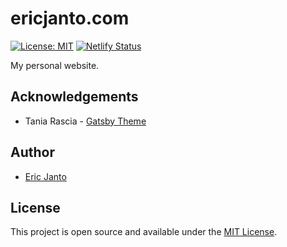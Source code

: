 # ericjanto.com

[![License: MIT](https://img.shields.io/badge/License-MIT-blue.svg)](https://opensource.org/licenses/MIT) [![Netlify Status](https://api.netlify.com/api/v1/badges/51c8c75e-6341-420d-90d8-c25ab090b616/deploy-status)](https://app.netlify.com/sites/ericjanto/deploys)

My personal website.

## Acknowledgements

- Tania Rascia - [Gatsby Theme](https://github.com/taniarascia/taniarascia.com)

## Author

- [Eric Janto](https://www.ericjanto.com/me)

## License

This project is open source and available under the [MIT License](LICENSE).
